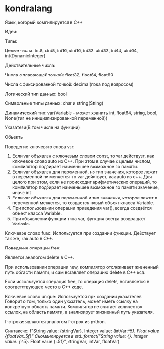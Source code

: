 # kondralang

Язык, который компилируется в C++

Идеи:

Типы:

Целые числа: int8, uint8, int16, uint16, int32, uint32, int64, uint64, int(DynamicInteger)

Действительные числа:

Числа с плавающей точкой: float32, float64, float80

Числа с фиксированной точкой: decimal(пока под вопросом)

Логический тип данных: bool

Символьные типы данных: char и string(String)

Динамический тип: var(Variable - может хранить int, float64, string, bool, None(тип не инициализированной переменной))

Указатели(В том числе на функции)

Обьекты

Поведение ключевого слова var:

1) Если var объявлен с ключевым словом const, то var действует, как ключевое слово auto из C++. При этом в случае с целым числом, компилятор подбирает наименьшее возможное по памяти.
2) Если var объявлен для переменной, но тип значения, которое лежит в переменной не меняется, то var действует, как auto из c++. Для целого при этом, если не происходит арифметических операций, то компилятор подбирает наименьшее возможное по памяти значение, иначе int
3) Если var объявлен для переменной и тип значения, которое лежит в переменной меняется, то создается новый объект класса Variable.
4) При использовании операции приведения var(), всегда создаётся объект класса Variable.
5) При объявлении функции типа var, функция всегда возвращает Variable.

Ключевое слово func:
 Используется при создании функции. Действует так же, как auto в C++.

Поведение операции free:

Является аналогом delete в C++.

При использовании операции new, компилятор отслеживает жизненный путь области памяти, и сам вставляет операцию delete в C++ код.

Если используется операция free, то операция delete, вставляется в соответствующее место в C++ коде. 

Ключевое слово unique: Используется при создании указателей. Говорит о том, только один указатель, может иметь ссылку на конкретную область памяти. Компилятор не считает количество ссылок, на область памяти, а анализирует жизненный путь указателя. 

f-строки:
являются аналогом f-строк из python. 

Синтаксис:
f"String value: {stringVar}. Integer value: {intVar:*^5}. Float value {floatVar:.5f}" Скомпилируется в std::format("String value: {}. Integer value: {:*^5}. Float value {:.5f}", stringVar, intVar, floatVar) 